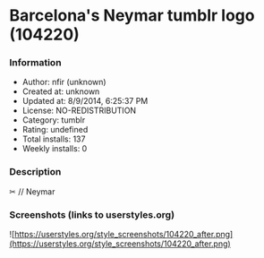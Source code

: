 # Barcelona's Neymar tumblr logo (104220)

### Information
- Author: nfir (unknown)
- Created at: unknown
- Updated at: 8/9/2014, 6:25:37 PM
- License: NO-REDISTRIBUTION
- Category: tumblr
- Rating: undefined
- Total installs: 137
- Weekly installs: 0


### Description
✂ // Neymar


### Screenshots (links to userstyles.org)
![https://userstyles.org/style_screenshots/104220_after.png](https://userstyles.org/style_screenshots/104220_after.png)


